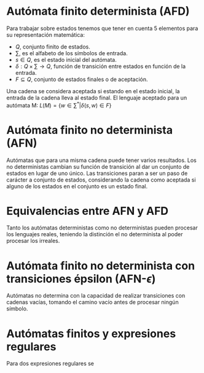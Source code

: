 # Autómata finito determinista (AFD)
Para trabajar sobre estados tenemos que tener en cuenta 5 elementos para su representación matemática:
- $Q$, conjunto finito de estados.
- $\sum$, es el alfabeto de los símbolos de entrada.
- $s\in Q$, es el estado inicial del autómata.
- $\delta:Q\times\sum\to Q$, función de transición entre estados en función de la entrada.
- $F⊆ Q$, conjunto de estados finales o de aceptación.

Una cadena se considera aceptada si estando en el estado inicial, la entrada de la cadena lleva al estado final. El lenguaje aceptado para un autómata M:
$L(M)=\{w\in\sum^{*}| \delta(s,w)\in F\}$
# Autómata finito no determinista (AFN)
Autómatas que para una misma cadena puede tener varios resultados. Los no deterministas cambian su función de transición al dar un conjunto de estados en lugar de uno único.
Las transiciones paran a ser un paso de carácter a conjunto de estados, considerando la cadena como aceptada si alguno de los estados en el conjunto es un estado final.
# Equivalencias entre AFN y AFD
Tanto los autómatas deterministas como no deterministas pueden procesar los lenguajes reales, teniendo la distinción el no determinista al poder procesar los irreales.
# Autómata finito no determinista con transiciones épsilon (AFN-$\epsilon$)
Autómatas no determina con la capacidad de realizar transiciones con cadenas vacías, tomando el camino vacío antes de procesar ningún símbolo.
# Autómatas finitos y expresiones regulares
Para dos expresiones regulares se 